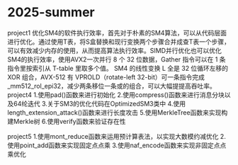 # 2025-summer
project1
优化SM4的软件执行效率，首先对于朴素的SM4算法，可以从代码层面进行优化。通过使用T表，将S盒替换和现行变换两个步骤合并成查T表一个步骤，可以有效减少内存的使用，从而提高算法执行效率。SIMD并行优化也可以优化SM4的执行效率，使用AVX2一次并行 8 个 32 位数据，Gather 指令可以在 1 条指令里按索引从 T-table 里取多个值。
SM4 的线性变换 L 全是 32 位循环左移的 XOR 组合，AVX-512 有 VPROLD（rotate-left 32-bit）可一条指令完成 _mm512_rol_epi32，减少两条移位一条或的组合，可以大幅提提高吞吐率。 
project4
1.使用pad()函数来进行初始化
2.使用compress()函数来进行消息分块以及64纶迭代
3.关于SM3的优化代码在OptimizedSM3类中
4.使用length_extension_attack()函数来进行长度攻击
5.使用MerkleTree函数来实现构建Merkle树
6.使用verify函数来验证存在性

project5
1.使用mont_reduce函数来运用预计算表法，以实现大数模约减优化
2.使用point_add函数来实现固定点点乘
3.使用naf_encode函数来实现非固定点点乘优化
